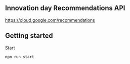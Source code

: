 ## Innovation day Recommendations API
https://cloud.google.com/recommendations

## Getting started
Start
```bash
npm run start
```
